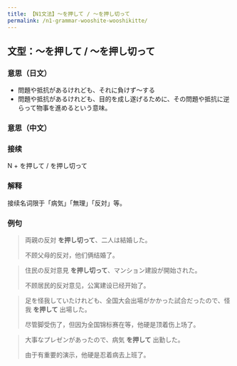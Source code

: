 ```yaml
---
title: 【N1文法】〜を押して / 〜を押し切って
permalink: /n1-grammar-wooshite-wooshikitte/
---
```


## 文型：〜を押して / 〜を押し切って

### 意思（日文）

- 問題や抵抗があるけれども、それに負けず〜する
- 問題や抵抗があるけれども、目的を成し遂げるために、その問題や抵抗に逆らって物事を進めるという意味。

### 意思（中文）



### 接续

N + を押して / を押し切って

### 解释

接续名词限于「病気」「無理」「反対」等。

### 例句


> 両親の反対 **を押し切って**、二人は結婚した。
>
> 不顾父母的反对，他们俩结婚了。

> 住民の反対意見 **を押し切って**、マンション建設が開始された。
>
> 不顾居民的反对意见，公寓建设已经开始了。

> 足を怪我していたけれども、全国大会出場がかかった試合だったので、怪我 **を押して** 出場した。
>
> 尽管脚受伤了，但因为全国锦标赛在等，他硬是顶着伤上场了。

> 大事なプレゼンがあったので、病気 **を押して** 出勤した。
>
> 由于有重要的演示，他硬是忍着病去上班了。